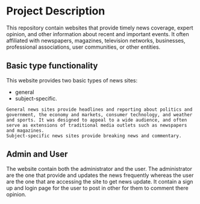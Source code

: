 # Project Description

This repository contain websites that provide timely news coverage, expert opinion, and other information about recent and important events. 
It often affiliated with newspapers, magazines, television networks, businesses, professional associations, user communities, or other entities. 
## Basic type functionality
This website provides two basic types of news sites: 
* general
* subject-specific. 
```
General news sites provide headlines and reporting about politics and government, the economy and markets, consumer technology, and weather and sports. It was designed to appeal to a wide audience, and often serve as extensions of traditional media outlets such as newspapers and magazines.
Subject-specific news sites provide breaking news and commentary.
```
## Admin and User
The website contain both the administrator and the user. The administrator are the one that provide and updates the news frequently whereas the user are the one that are accessing the site to get news update.
It contain a sign up and login page for the user to post in other for them to comment there opinion.
